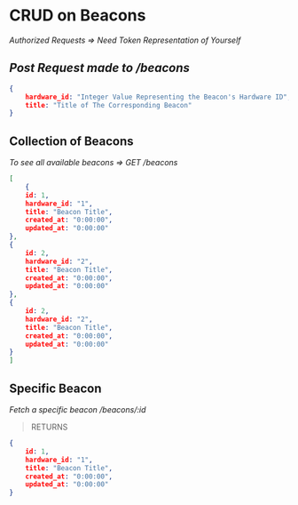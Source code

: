 # CRUD on Beacons #
*Authorized Requests => Need Token Representation of Yourself* 

## *Post Request made to /beacons* ##
```json
{ 
    hardware_id: "Integer Value Representing the Beacon's Hardware ID",
    title: "Title of The Corresponding Beacon"
}
```

## Collection of Beacons ##
*To see all available beacons =>  GET /beacons*
```json
[
    {   
    id: 1,
    hardware_id: "1",
    title: "Beacon Title",
    created_at: "0:00:00",
    updated_at: "0:00:00"
},
{   
    id: 2,
    hardware_id: "2",
    title: "Beacon Title",
    created_at: "0:00:00",
    updated_at: "0:00:00"
},
{   
    id: 2,
    hardware_id: "2",
    title: "Beacon Title",
    created_at: "0:00:00",
    updated_at: "0:00:00"
}
]
```


## Specific Beacon ##
*Fetch a specific beacon /beacons/:id*
> RETURNS 
```json
{   
    id: 1,
    hardware_id: "1",
    title: "Beacon Title",
    created_at: "0:00:00",
    updated_at: "0:00:00"
}
```